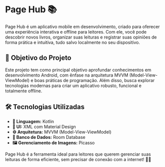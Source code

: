 # Page Hub 📚

Page Hub é um aplicativo mobile em desenvolvimento, criado para oferecer uma experiência interativa e offline para leitores. Com ele, você pode descobrir novos livros, organizar suas leituras e registrar suas opiniões de forma prática e intuitiva, tudo salvo localmente no seu dispositivo.

## 🚀 Objetivo do Projeto

Este projeto tem como principal objetivo aprofundar conhecimentos em desenvolvimento Android, com ênfase na arquitetura MVVM (Model-View-ViewModel) e boas práticas de programação. Além disso, busca explorar tecnologias modernas para criar um aplicativo robusto, funcional e totalmente offline.

## 🛠 Tecnologias Utilizadas

- **📌 Linguagem:** Kotlin
- **🎨 UI:** XML com Material Design
- **⚙ Arquitetura:** MVVM (Model-View-ViewModel)
- **💾 Banco de Dados:** Room Database
- **🖼 Gerenciamento de Imagens:** Picasso

Page Hub é a ferramenta ideal para leitores que querem gerenciar suas leituras de forma eficiente, sem precisar de conexão com a internet! 🚀📖
